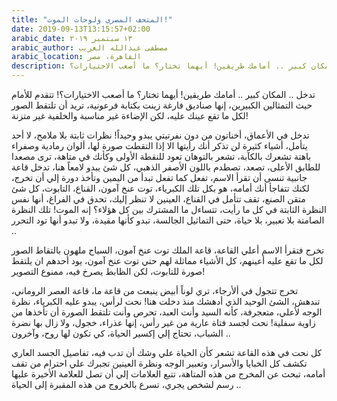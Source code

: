 ```yaml
---
title: "المتحف المصري ولوحات الموت!"
date: 2019-09-13T13:15:57+02:00
arabic_date: ١٣ سبتمبر ٢٠١٩
arabic_author: مصطفى عبدالله الغريب
arabic_location: القاهرة، مصر
description: تدخل .. المكان كبير .. أمامك طريقين! أيهما تختار؟ ما أصعب الاختيارات؟!
---
```


تدخل .. المكان كبير .. أمامك طريقين! أيهما تختار؟ ما أصعب الاختيارات؟! تتقدم للأمام حيث التمثالين الكبيرين، إنها صناديق فارغة زينت بكتابة فرعونية، تريد أن تلتقط الصور لكل ما تقع عينك عليه، لكن الإضاءة غير مناسبة والخلفية غير متزنة!

تدخل في الأعماق، أخناتون من دون نفرتيتي يبدو وحيداً! نظرات ثابتة بلا ملامح، لا أحد يتأمل، أشياء كثيرة لن تذكر أنك رأيتها الا إذا التقطت صورة لها، ألوان رمادية وصفراء باهتة تشعرك بالكآبة، تشعر بالتوهان تعود للنقطة الأولى وكأنك في متاهة، ترى مصعدا للطابق الأعلى، تصعد، تصطدم باللون الأصفر الذهبي، كل شئ يبدو لامعاً هنا، تدخل قاعة جانبية تنسى أن تقرأ الاسم، تفعل كما تفعل تبدأ من اليمين وتأخذ دورة إلي أن تخرج، لكنك تتفاجأ أنك أمامه، هو بكل تلك الكبرياء، توت عنخ آمون، القناع، التابوت، كل شئ متقن الصنع، تقف تتأمل في القناع، العينين لا تنظر إليك، تحدق في الفراغ، أنها نفس النظرة الثابتة في كل ما رأيت، تتساءل ما المشترك بين كل هؤلاء؟ إنه الموت! تلك النظرة الصامتة بلا تعبير، بلا حياة، حتى التماثيل الجالسة، تبدو كأنها مقيدة، ولا تبدو أنها تود التحرر ..

تخرج فتقرأ الاسم أعلي القاعة، قاعة الملك توت عنخ آمون، السياح ملهون بالتقاط الصور لكل ما تقع عليه أعينهم، كل الأشياء مماثلة لهم حتي توت عنخ آمون، يود أحدهم ان يلتقط صورة للتابوت، لكن الظابط يصرخ فيه، ممنوع التصوير!

تخرج تتجول في ألأرجاء، تري لوناً أبيض ينبعث من قاعة ما، قاعة العصر الروماني، تندهش، الشئ الوحيد الذي أدهشك منذ دخلت هنا! نحت لرأس، يبدو عليه الكبرياء، نظرة الوجه لأعلي، متعجرفة، كأنه السيد وأنت العبد، تحرص وأنت تلتقط الصورة أن تأخذها من زاوية سفلية! نحت لجسد فتاة عارية من غير رأس، إنها عذراء، خجول، ولا زال بها نضرة الشباب، تحتاج إلي إكسير الحياة، كي تكون لها روح، وآخرون ..

كل نحت في هذه القاعة تشعر كأن الحياة علي وشك أن تدب فيه، تفاصيل الجسد العاري تكشف كل الخبايا والأسرار، وتعبير الوجه ونظرة العينين تجبرك علي احترام من تقف أمامه، تبحث عن المخرج من هذه المتاهة، تتبع العلامات إلي أن تصل للعلامة الأخيرة عليها رسم لشخص يجري، تسرع بالخروج من هذه المقبرة إلى الحياة ..
